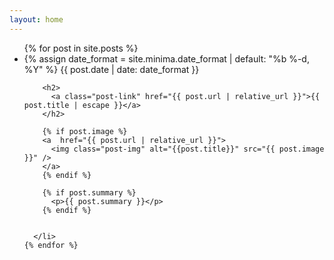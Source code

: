 ```yaml
---
layout: home
---
```


<div class="home">
  
  <ul class="post-list">
    {% for post in site.posts %}
      <li>
        {% assign date_format = site.minima.date_format | default: "%b %-d, %Y" %}
        <span class="post-meta">{{ post.date | date: date_format }}</span>

        <h2>
          <a class="post-link" href="{{ post.url | relative_url }}">{{ post.title | escape }}</a>
        </h2>

        {% if post.image %}
        <a  href="{{ post.url | relative_url }}">
          <img class="post-img" alt="{{post.title}}" src="{{ post.image }}" />
        </a>
        {% endif %}

        {% if post.summary %}
          <p>{{ post.summary }}</p>
        {% endif %}


      </li>
    {% endfor %}

  </ul>
  
</div>
